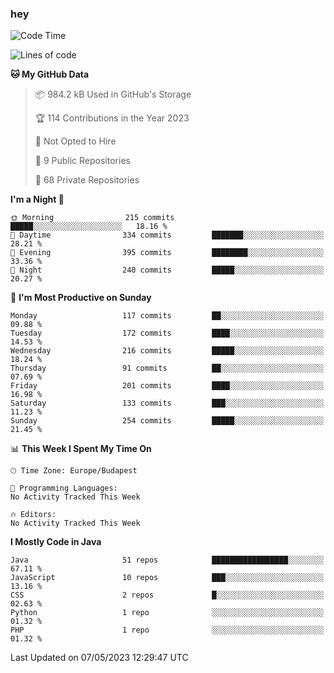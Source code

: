 ### hey

<!--START_SECTION:waka-->
![Code Time](http://img.shields.io/badge/Code%20Time-884%20hrs%2054%20mins-blue)

![Lines of code](https://img.shields.io/badge/From%20Hello%20World%20I%27ve%20Written-935.5%20thousand%20lines%20of%20code-blue)

**🐱 My GitHub Data** 

> 📦 984.2 kB Used in GitHub's Storage 
 > 
> 🏆 114 Contributions in the Year 2023
 > 
> 🚫 Not Opted to Hire
 > 
> 📜 9 Public Repositories 
 > 
> 🔑 68 Private Repositories 
 > 
**I'm a Night 🦉** 

```text
🌞 Morning                215 commits         █████░░░░░░░░░░░░░░░░░░░░   18.16 % 
🌆 Daytime                334 commits         ███████░░░░░░░░░░░░░░░░░░   28.21 % 
🌃 Evening                395 commits         ████████░░░░░░░░░░░░░░░░░   33.36 % 
🌙 Night                  240 commits         █████░░░░░░░░░░░░░░░░░░░░   20.27 % 
```
📅 **I'm Most Productive on Sunday** 

```text
Monday                   117 commits         ██░░░░░░░░░░░░░░░░░░░░░░░   09.88 % 
Tuesday                  172 commits         ████░░░░░░░░░░░░░░░░░░░░░   14.53 % 
Wednesday                216 commits         █████░░░░░░░░░░░░░░░░░░░░   18.24 % 
Thursday                 91 commits          ██░░░░░░░░░░░░░░░░░░░░░░░   07.69 % 
Friday                   201 commits         ████░░░░░░░░░░░░░░░░░░░░░   16.98 % 
Saturday                 133 commits         ███░░░░░░░░░░░░░░░░░░░░░░   11.23 % 
Sunday                   254 commits         █████░░░░░░░░░░░░░░░░░░░░   21.45 % 
```


📊 **This Week I Spent My Time On** 

```text
🕑︎ Time Zone: Europe/Budapest

💬 Programming Languages: 
No Activity Tracked This Week

🔥 Editors: 
No Activity Tracked This Week
```

**I Mostly Code in Java** 

```text
Java                     51 repos            █████████████████░░░░░░░░   67.11 % 
JavaScript               10 repos            ███░░░░░░░░░░░░░░░░░░░░░░   13.16 % 
CSS                      2 repos             █░░░░░░░░░░░░░░░░░░░░░░░░   02.63 % 
Python                   1 repo              ░░░░░░░░░░░░░░░░░░░░░░░░░   01.32 % 
PHP                      1 repo              ░░░░░░░░░░░░░░░░░░░░░░░░░   01.32 % 
```




 Last Updated on 07/05/2023 12:29:47 UTC
<!--END_SECTION:waka-->
